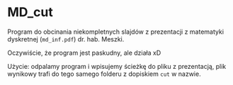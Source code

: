 # MD_cut
Program do obcinania niekompletnych slajdów z prezentacji z matematyki dyskretnej (`md_inf.pdf`) dr. hab. Meszki.

Oczywiście, że program jest paskudny, ale działa xD

Użycie: odpalamy program i wpisujemy ścieżkę do pliku z prezentacją, plik wynikowy trafi do tego samego folderu z dopiskiem `cut` w nazwie.
